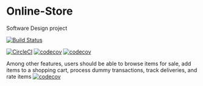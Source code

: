# Online-Store
Software Design project

[![Build Status](https://img.shields.io/badge/build-passing-pink.svg)](https://github.com/Thembanator1/online-store/actions)

[![CircleCI](https://dl.circleci.com/status-badge/img/gh/Thembanator1/Online-Store/tree/main.svg?style=svg&circle-token=1da0cb0f6f3033f259497861f8db309a217aa93d)](https://dl.circleci.com/status-badge/redirect/gh/Thembanator1/Online-Store/tree/main)
[![codecov](https://codecov.io/gh/Coconutjpg/Coconut.jpg/branch/main/graph/badge.svg?token=UJ83W00NHA)](https://codecov.io/gh/Coconutjpg/Coconut.jpg)
[![codecov](https://codecov.io/gh/Thembanator1/Online-Store/branch/main/graph/badge.svg?token=d6bf52c7-73cf-4796-847c-75e56793f9ba)](https://codecov.io/gh/Thembanator1/online-store)


Among other features, users should 
be able to browse items for sale, add items to a shopping cart, process 
dummy transactions, track deliveries, and rate items
[![codecov](https://codecov.io/gh/Thembanator1/Online-Store/branch/main/graph/badge.svg?token=d6bf52c7-73cf-4796-847c-75e56793f9ba)](https://codecov.io/gh/Thembanator1/Online-Store)